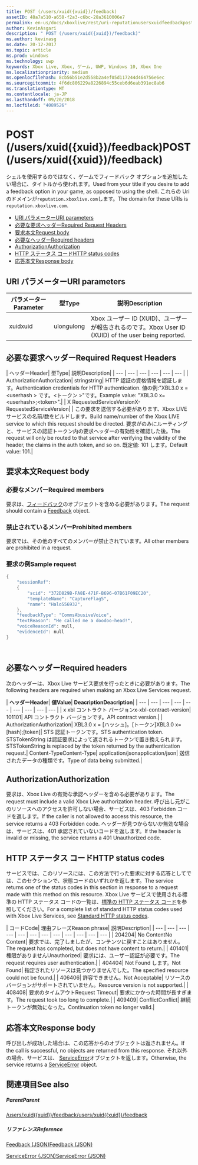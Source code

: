 ```yaml
---
title: POST (/users/xuid({xuid})/feedback)
assetID: 48a7a510-a658-f2a3-c6bc-28a3610006e7
permalink: en-us/docs/xboxlive/rest/uri-reputationusersxuidfeedbackpost.html
author: KevinAsgari
description: " POST (/users/xuid({xuid})/feedback)"
ms.author: kevinasg
ms.date: 20-12-2017
ms.topic: article
ms.prod: windows
ms.technology: uwp
keywords: Xbox Live, Xbox, ゲーム, UWP, Windows 10, Xbox One
ms.localizationpriority: medium
ms.openlocfilehash: 8cb56b51e2d558b2a4ef05d117244d464756e6ec
ms.sourcegitcommit: 4f6dc806229a8226894c55ceb6d6eab391ec8ab6
ms.translationtype: MT
ms.contentlocale: ja-JP
ms.lasthandoff: 09/20/2018
ms.locfileid: "4089526"
---
```

# <a name="post-usersxuidxuidfeedback"></a><span data-ttu-id="815f4-104">POST (/users/xuid({xuid})/feedback)</span><span class="sxs-lookup"><span data-stu-id="815f4-104">POST (/users/xuid({xuid})/feedback)</span></span>
<span data-ttu-id="815f4-105">シェルを使用するのではなく、ゲームでフィードバック オプションを追加したい場合に、タイトルから使われます。</span><span class="sxs-lookup"><span data-stu-id="815f4-105">Used from your title if you desire to add a feedback option in your game, as opposed to using the shell.</span></span> <span data-ttu-id="815f4-106">これらの Uri のドメインが`reputation.xboxlive.com`します。</span><span class="sxs-lookup"><span data-stu-id="815f4-106">The domain for these URIs is `reputation.xboxlive.com`.</span></span>
 
  * [<span data-ttu-id="815f4-107">URI パラメーター</span><span class="sxs-lookup"><span data-stu-id="815f4-107">URI parameters</span></span>](#ID4EZ)
  * [<span data-ttu-id="815f4-108">必要な要求ヘッダー</span><span class="sxs-lookup"><span data-stu-id="815f4-108">Required Request Headers</span></span>](#ID4EEB)
  * [<span data-ttu-id="815f4-109">要求本文</span><span class="sxs-lookup"><span data-stu-id="815f4-109">Request body</span></span>](#ID4ENC)
  * [<span data-ttu-id="815f4-110">必要なヘッダー</span><span class="sxs-lookup"><span data-stu-id="815f4-110">Required headers</span></span>](#ID4EDE)
  * [<span data-ttu-id="815f4-111">Authorization</span><span class="sxs-lookup"><span data-stu-id="815f4-111">Authorization</span></span>](#ID4EXF)
  * [<span data-ttu-id="815f4-112">HTTP ステータス コード</span><span class="sxs-lookup"><span data-stu-id="815f4-112">HTTP status codes</span></span>](#ID4EEG)
  * [<span data-ttu-id="815f4-113">応答本文</span><span class="sxs-lookup"><span data-stu-id="815f4-113">Response body</span></span>](#ID4EZH)
 
<a id="ID4EZ"></a>

 
## <a name="uri-parameters"></a><span data-ttu-id="815f4-114">URI パラメーター</span><span class="sxs-lookup"><span data-stu-id="815f4-114">URI parameters</span></span>
 
| <span data-ttu-id="815f4-115">パラメーター</span><span class="sxs-lookup"><span data-stu-id="815f4-115">Parameter</span></span>| <span data-ttu-id="815f4-116">型</span><span class="sxs-lookup"><span data-stu-id="815f4-116">Type</span></span>| <span data-ttu-id="815f4-117">説明</span><span class="sxs-lookup"><span data-stu-id="815f4-117">Description</span></span>| 
| --- | --- | --- | 
| <span data-ttu-id="815f4-118">xuid</span><span class="sxs-lookup"><span data-stu-id="815f4-118">xuid</span></span>| <span data-ttu-id="815f4-119">ulong</span><span class="sxs-lookup"><span data-stu-id="815f4-119">ulong</span></span>| <span data-ttu-id="815f4-120">Xbox ユーザー ID (XUID)、ユーザーが報告されるのです。</span><span class="sxs-lookup"><span data-stu-id="815f4-120">Xbox User ID (XUID) of the user being reported.</span></span>| 
  
<a id="ID4EEB"></a>

 
## <a name="required-request-headers"></a><span data-ttu-id="815f4-121">必要な要求ヘッダー</span><span class="sxs-lookup"><span data-stu-id="815f4-121">Required Request Headers</span></span>
 
| <span data-ttu-id="815f4-122">ヘッダー</span><span class="sxs-lookup"><span data-stu-id="815f4-122">Header</span></span>| <span data-ttu-id="815f4-123">型</span><span class="sxs-lookup"><span data-stu-id="815f4-123">Type</span></span>| <span data-ttu-id="815f4-124">説明</span><span class="sxs-lookup"><span data-stu-id="815f4-124">Description</span></span>| 
| --- | --- | --- | --- | --- | --- | 
| <span data-ttu-id="815f4-125">Authorization</span><span class="sxs-lookup"><span data-stu-id="815f4-125">Authorization</span></span>| <span data-ttu-id="815f4-126">string</span><span class="sxs-lookup"><span data-stu-id="815f4-126">string</span></span>| <span data-ttu-id="815f4-127">HTTP 認証の資格情報を認証します。</span><span class="sxs-lookup"><span data-stu-id="815f4-127">Authentication credentials for HTTP authentication.</span></span> <span data-ttu-id="815f4-128">値の例:"XBL3.0 x =&lt;userhash > です。&lt;トークン >"です。</span><span class="sxs-lookup"><span data-stu-id="815f4-128">Example value: "XBL3.0 x=&lt;userhash>;&lt;token>".</span></span>| 
| <span data-ttu-id="815f4-129">X RequestedServiceVersion</span><span class="sxs-lookup"><span data-stu-id="815f4-129">X-RequestedServiceVersion</span></span>|  | <span data-ttu-id="815f4-130">この要求を送信する必要があります、Xbox LIVE サービスの名前/数をビルドします。</span><span class="sxs-lookup"><span data-stu-id="815f4-130">Build name/number of the Xbox LIVE service to which this request should be directed.</span></span> <span data-ttu-id="815f4-131">要求がのみにルーティングと、サービスの認証トークン内の要求ヘッダーの有効性を確認した後。</span><span class="sxs-lookup"><span data-stu-id="815f4-131">The request will only be routed to that service after verifying the validity of the header, the claims in the auth token, and so on.</span></span> <span data-ttu-id="815f4-132">既定値: 101 します。</span><span class="sxs-lookup"><span data-stu-id="815f4-132">Default value: 101.</span></span>| 
  
<a id="ID4ENC"></a>

 
## <a name="request-body"></a><span data-ttu-id="815f4-133">要求本文</span><span class="sxs-lookup"><span data-stu-id="815f4-133">Request body</span></span> 
 
<a id="ID4EVC"></a>

 
### <a name="required-members"></a><span data-ttu-id="815f4-134">必要なメンバー</span><span class="sxs-lookup"><span data-stu-id="815f4-134">Required members</span></span> 
 
<span data-ttu-id="815f4-135">要求は、[フィードバック](../../json/json-feedback.md)のオブジェクトを含める必要があります。</span><span class="sxs-lookup"><span data-stu-id="815f4-135">The request should contain a [Feedback](../../json/json-feedback.md) object.</span></span> 
  
<a id="ID4EED"></a>

 
### <a name="prohibited-members"></a><span data-ttu-id="815f4-136">禁止されているメンバー</span><span class="sxs-lookup"><span data-stu-id="815f4-136">Prohibited members</span></span> 
 
<span data-ttu-id="815f4-137">要求では、その他のすべてのメンバーが禁止されています。</span><span class="sxs-lookup"><span data-stu-id="815f4-137">All other members are prohibited in a request.</span></span>
  
<a id="ID4ETD"></a>

 
### <a name="sample-request"></a><span data-ttu-id="815f4-138">要求の例</span><span class="sxs-lookup"><span data-stu-id="815f4-138">Sample request</span></span> 
 

```cpp
{
    "sessionRef":
    {
        "scid": "372D829B-FA8E-471F-B696-07B61F09EC20",
        "templateName": "CaptureFlag5",
        "name": "Halo556932",
    },
    "feedbackType": "CommsAbusiveVoice",
    "textReason": "He called me a doodoo-head!",
    "voiceReasonId": null,
    "evidenceId": null
}

      
```

   
<a id="ID4EDE"></a>

 
## <a name="required-headers"></a><span data-ttu-id="815f4-139">必要なヘッダー</span><span class="sxs-lookup"><span data-stu-id="815f4-139">Required headers</span></span>
 
<span data-ttu-id="815f4-140">次のヘッダーは、Xbox Live サービス要求を行ったときに必要があります。</span><span class="sxs-lookup"><span data-stu-id="815f4-140">The following headers are required when making an Xbox Live Services request.</span></span>
 
| <b><span data-ttu-id="815f4-141">ヘッダー</span><span class="sxs-lookup"><span data-stu-id="815f4-141">Header</span></span></b>| <b><span data-ttu-id="815f4-142">値</span><span class="sxs-lookup"><span data-stu-id="815f4-142">Value</span></span></b>| <b><span data-ttu-id="815f4-143">Deacription</span><span class="sxs-lookup"><span data-stu-id="815f4-143">Deacription</span></span></b>| 
| --- | --- | --- | --- | --- | --- | --- | --- | --- | 
| <span data-ttu-id="815f4-144">x xbl コントラクト バージョン</span><span class="sxs-lookup"><span data-stu-id="815f4-144">x-xbl-contract-version</span></span>| <span data-ttu-id="815f4-145">101</span><span class="sxs-lookup"><span data-stu-id="815f4-145">101</span></span>| <span data-ttu-id="815f4-146">API コントラクト バージョンです。</span><span class="sxs-lookup"><span data-stu-id="815f4-146">API contract version.</span></span>| 
| <span data-ttu-id="815f4-147">Authorization</span><span class="sxs-lookup"><span data-stu-id="815f4-147">Authorization</span></span>| <span data-ttu-id="815f4-148">XBL3.0 x = [ハッシュ]。[トークン]</span><span class="sxs-lookup"><span data-stu-id="815f4-148">XBL3.0 x=[hash];[token]</span></span>| <span data-ttu-id="815f4-149">STS 認証トークンです。</span><span class="sxs-lookup"><span data-stu-id="815f4-149">STS authentication token.</span></span> <span data-ttu-id="815f4-150">STSTokenString は認証要求によって返されるトークンで置き換えられます。</span><span class="sxs-lookup"><span data-stu-id="815f4-150">STSTokenString is replaced by the token returned by the authentication request.</span></span>| 
<span data-ttu-id="815f4-151">Content-Type</span><span class="sxs-lookup"><span data-stu-id="815f4-151">Content-Type</span></span>| 
<span data-ttu-id="815f4-152">application/json</span><span class="sxs-lookup"><span data-stu-id="815f4-152">application/json</span></span>| 
<span data-ttu-id="815f4-153">送信されたデータの種類です。</span><span class="sxs-lookup"><span data-stu-id="815f4-153">Type of data being submitted.</span></span>| 
  
<a id="ID4EXF"></a>

 
## <a name="authorization"></a><span data-ttu-id="815f4-154">Authorization</span><span class="sxs-lookup"><span data-stu-id="815f4-154">Authorization</span></span>
 
<span data-ttu-id="815f4-155">要求は、Xbox Live の有効な承認ヘッダーを含める必要があります。</span><span class="sxs-lookup"><span data-stu-id="815f4-155">The request must include a valid Xbox Live authorization header.</span></span> <span data-ttu-id="815f4-156">呼び出し元がこのリソースへのアクセスを許可しない場合、サービスは、403 Forbidden コードを返します。</span><span class="sxs-lookup"><span data-stu-id="815f4-156">If the caller is not allowed to access this resource, the service returns a 403 Forbidden code.</span></span> <span data-ttu-id="815f4-157">ヘッダーが見つからないか無効な場合は、サービスは、401 承認されていないコードを返します。</span><span class="sxs-lookup"><span data-stu-id="815f4-157">If the header is invalid or missing, the service returns a 401 Unauthorized code.</span></span>
  
<a id="ID4EEG"></a>

 
## <a name="http-status-codes"></a><span data-ttu-id="815f4-158">HTTP ステータス コード</span><span class="sxs-lookup"><span data-stu-id="815f4-158">HTTP status codes</span></span>
 
<span data-ttu-id="815f4-159">サービスでは、このリソースには、この方法で行った要求に対する応答としてでは、このセクションで、状態コードのいずれかを返します。</span><span class="sxs-lookup"><span data-stu-id="815f4-159">The service returns one of the status codes in this section in response to a request made with this method on this resource.</span></span> <span data-ttu-id="815f4-160">Xbox Live サービスで使用される標準の HTTP ステータス コードの一覧は、[標準の HTTP ステータス コード](../../additional/httpstatuscodes.md)を参照してください。</span><span class="sxs-lookup"><span data-stu-id="815f4-160">For a complete list of standard HTTP status codes used with Xbox Live Services, see [Standard HTTP status codes](../../additional/httpstatuscodes.md).</span></span>
 
| <span data-ttu-id="815f4-161">コード</span><span class="sxs-lookup"><span data-stu-id="815f4-161">Code</span></span>| <span data-ttu-id="815f4-162">理由フレーズ</span><span class="sxs-lookup"><span data-stu-id="815f4-162">Reason phrase</span></span>| <span data-ttu-id="815f4-163">説明</span><span class="sxs-lookup"><span data-stu-id="815f4-163">Description</span></span>| 
| --- | --- | --- | --- | --- | --- | --- | --- | --- | --- | --- | --- | 
| <span data-ttu-id="815f4-164">204</span><span class="sxs-lookup"><span data-stu-id="815f4-164">204</span></span>| <span data-ttu-id="815f4-165">No Content</span><span class="sxs-lookup"><span data-stu-id="815f4-165">No Content</span></span>| <span data-ttu-id="815f4-166">要求では、完了しましたが、コンテンツに戻すことはありません。</span><span class="sxs-lookup"><span data-stu-id="815f4-166">The request has completed, but does not have content to return.</span></span>| 
| <span data-ttu-id="815f4-167">401</span><span class="sxs-lookup"><span data-stu-id="815f4-167">401</span></span>| <span data-ttu-id="815f4-168">権限がありません</span><span class="sxs-lookup"><span data-stu-id="815f4-168">Unauthorized</span></span>| <span data-ttu-id="815f4-169">要求には、ユーザー認証が必要です。</span><span class="sxs-lookup"><span data-stu-id="815f4-169">The request requires user authentication.</span></span>| 
| <span data-ttu-id="815f4-170">404</span><span class="sxs-lookup"><span data-stu-id="815f4-170">404</span></span>| <span data-ttu-id="815f4-171">Not Found します。</span><span class="sxs-lookup"><span data-stu-id="815f4-171">Not Found</span></span>| <span data-ttu-id="815f4-172">指定されたリソースは見つかりませんでした。</span><span class="sxs-lookup"><span data-stu-id="815f4-172">The specified resource could not be found.</span></span>| 
| <span data-ttu-id="815f4-173">406</span><span class="sxs-lookup"><span data-stu-id="815f4-173">406</span></span>| <span data-ttu-id="815f4-174">許容できません。</span><span class="sxs-lookup"><span data-stu-id="815f4-174">Not Acceptable</span></span>| <span data-ttu-id="815f4-175">リソースのバージョンがサポートされていません。</span><span class="sxs-lookup"><span data-stu-id="815f4-175">Resource version is not supported.</span></span>| 
| <span data-ttu-id="815f4-176">408</span><span class="sxs-lookup"><span data-stu-id="815f4-176">408</span></span>| <span data-ttu-id="815f4-177">要求のタイムアウト</span><span class="sxs-lookup"><span data-stu-id="815f4-177">Request Timeout</span></span>| <span data-ttu-id="815f4-178">要求にかかった時間が長すぎます。</span><span class="sxs-lookup"><span data-stu-id="815f4-178">The request took too long to complete.</span></span>| 
| <span data-ttu-id="815f4-179">409</span><span class="sxs-lookup"><span data-stu-id="815f4-179">409</span></span>| <span data-ttu-id="815f4-180">Conflict</span><span class="sxs-lookup"><span data-stu-id="815f4-180">Conflict</span></span>| <span data-ttu-id="815f4-181">継続トークンが無効になった。</span><span class="sxs-lookup"><span data-stu-id="815f4-181">Continuation token no longer valid.</span></span>| 
  
<a id="ID4EZH"></a>

 
## <a name="response-body"></a><span data-ttu-id="815f4-182">応答本文</span><span class="sxs-lookup"><span data-stu-id="815f4-182">Response body</span></span> 
 
<span data-ttu-id="815f4-183">呼び出しが成功した場合は、この応答からのオブジェクトは返されません。</span><span class="sxs-lookup"><span data-stu-id="815f4-183">If the call is successful, no objects are returned from this response.</span></span> <span data-ttu-id="815f4-184">それ以外の場合、サービスは、 [ServiceError](../../json/json-serviceerror.md)オブジェクトを返します。</span><span class="sxs-lookup"><span data-stu-id="815f4-184">Otherwise, the service returns a [ServiceError](../../json/json-serviceerror.md) object.</span></span>
  
<a id="ID4EOAAC"></a>

 
## <a name="see-also"></a><span data-ttu-id="815f4-185">関連項目</span><span class="sxs-lookup"><span data-stu-id="815f4-185">See also</span></span>
 
<a id="ID4EQAAC"></a>

 
##### <a name="parent"></a><span data-ttu-id="815f4-186">Parent</span><span class="sxs-lookup"><span data-stu-id="815f4-186">Parent</span></span> 

[<span data-ttu-id="815f4-187">/users/xuid({xuid})/feedback</span><span class="sxs-lookup"><span data-stu-id="815f4-187">/users/xuid({xuid})/feedback</span></span>](uri-reputationusersxuidfeedback.md)

  
<a id="ID4E3AAC"></a>

 
##### <a name="reference"></a><span data-ttu-id="815f4-188">リファレンス</span><span class="sxs-lookup"><span data-stu-id="815f4-188">Reference</span></span> 

[<span data-ttu-id="815f4-189">Feedback (JSON)</span><span class="sxs-lookup"><span data-stu-id="815f4-189">Feedback (JSON)</span></span>](../../json/json-feedback.md)

 [<span data-ttu-id="815f4-190">ServiceError (JSON)</span><span class="sxs-lookup"><span data-stu-id="815f4-190">ServiceError (JSON)</span></span>](../../json/json-serviceerror.md)

   